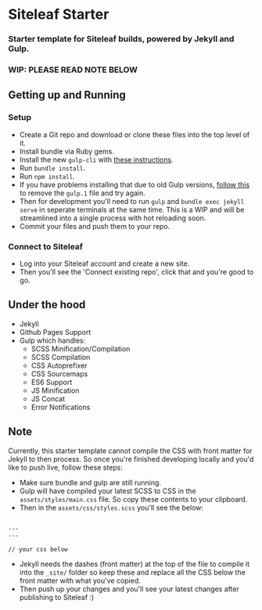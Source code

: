 # Siteleaf Starter

### Starter template for Siteleaf builds, powered by Jekyll and Gulp.

### WIP: PLEASE READ NOTE BELOW

## Getting up and Running

### Setup
- Create a Git repo and download or clone these files into the top level of it.
- Install bundle via Ruby gems.
- Install the new `gulp-cli` with [these instructions](https://github.com/gulpjs/gulp/blob/master/docs/getting-started/1-quick-start.md).
- Run `bundle install`.
- Run `npm install`.
- If you have problems installing that due to old Gulp versions, [follow this](https://github.com/gulpjs/gulp/issues/1610) to remove the `gulp.1` file and try again.
- Then for development you'll need to run `gulp` and `bundle exec jekyll serve` in seperate terminals at the same time. This is a WIP and will be streamlined into a single process with hot reloading soon.
- Commit your files and push them to your repo.

### Connect to Siteleaf
- Log into your Siteleaf account and create a new site.
- Then you'll see the 'Connect existing repo', click that and you're good to go.

## Under the hood
- Jekyll
- Github Pages Support
- Gulp which handles:
  - SCSS Minification/Compilation
  - SCSS Compilation
  - CSS Autoprefixer
  - CSS Sourcemaps
  - ES6 Support
  - JS Minification
  - JS Concat
  - Error Notifications

## Note
Currently, this starter template cannot compile the CSS with front matter for Jekyll to then process. So once you're finished developing locally and you'd like to push live, follow these steps:
- Make sure bundle and gulp are still running.
- Gulp will have compiled your latest SCSS to CSS in the `assets/styles/main.css` file. So copy these contents to your clipboard.
- Then in the `assets/css/styles.scss` you'll see the below:
```

---
---

// your css below

```
- Jekyll needs the dashes (front matter) at the top of the file to compile it into the `_site/` folder so keep these and replace all the CSS below the front matter with what you've copied.
- Then push up your changes and you'll see your latest changes after publishing to Siteleaf :)